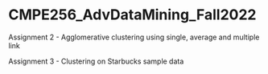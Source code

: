 # CMPE256_AdvDataMining_Fall2022
Assignment 2 - Agglomerative clustering using single, average and multiple link

Assignment 3 - Clustering on Starbucks sample data
